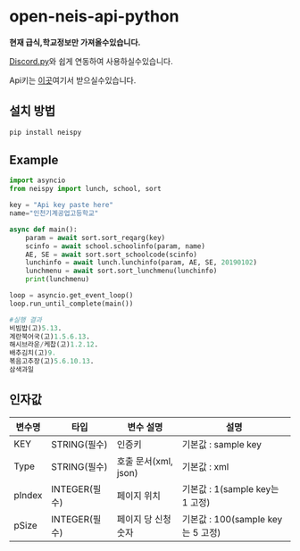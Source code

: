 # open-neis-api-python

**현재 급식,학교정보만 가져올수있습니다.**

[Discord.py](https://github.com/Rapptz/discord.py)와 쉽게 연동하여 사용하실수있습니다.

Api키는 [이곳](https://open.neis.go.kr/)여기서 받으실수있습니다.

## 설치 방법

```sh
pip install neispy
```

## Example

```py
import asyncio
from neispy import lunch, school, sort

key = "Api key paste here"
name="인천기계공업고등학교"

async def main():
    param = await sort.sort_reqarg(key)
    scinfo = await school.schoolinfo(param, name)
    AE, SE = await sort.sort_schoolcode(scinfo)
    lunchinfo = await lunch.lunchinfo(param, AE, SE, 20190102)
    lunchmenu = await sort.sort_lunchmenu(lunchinfo)
    print(lunchmenu)

loop = asyncio.get_event_loop()
loop.run_until_complete(main())

#실행 결과
비빔밥(고)5.13.
계란북어국(고)1.5.6.13.
해시브라운/케찹(고)1.2.12.
배추김치(고)9.
볶음고추장(고)5.6.10.13.
삼색과일
```

## 인자값

|변수명|타입|변수 설명|설명|
|---|-----|------|---------|
|KEY|STRING(필수)|인증키|기본값 : sample key|
|Type|STRING(필수)|호출 문서(xml, json)|기본값 : xml|
|pIndex|INTEGER(필수)|페이지 위치|기본값 : 1(sample key는 1 고정)|
|pSize|INTEGER(필수)|페이지 당 신청 숫자|기본값 : 100(sample key는 5 고정)|
